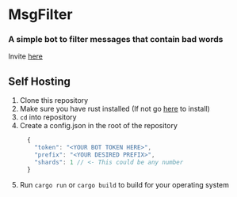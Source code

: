 # MsgFilter
### A simple bot to filter messages that contain bad words

Invite [here](https://github.com)


## Self Hosting 
1. Clone this repository
2. Make sure you have rust installed (If not go [here](https://rustup.rs) to install)
3. `cd` into repository
4. Create a config.json in the root of the repository 
    ```js
      {
        "token": "<YOUR BOT TOKEN HERE>",
        "prefix": "<YOUR DESIRED PREFIX>",
        "shards": 1 // <- This could be any number
      }
    ```
5. Run `cargo run` or `cargo build` to build for your operating system